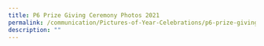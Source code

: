 ```yaml
---
title: P6 Prize Giving Ceremony Photos 2021
permalink: /communication/Pictures-of-Year-Celebrations/p6-prize-giving-ceremony-photos-2021/
description: ""
---
```


